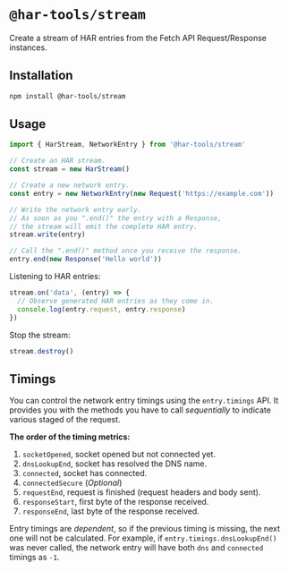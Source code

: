# `@har-tools/stream`

Create a stream of HAR entries from the Fetch API Request/Response instances.

## Installation

```sh
npm install @har-tools/stream
```

## Usage

```js
import { HarStream, NetworkEntry } from '@har-tools/stream'

// Create an HAR stream.
const stream = new HarStream()

// Create a new network entry.
const entry = new NetworkEntry(new Request('https://example.com'))

// Write the network entry early.
// As soon as you ".end()" the entry with a Response,
// the stream will emit the complete HAR entry.
stream.write(entry)

// Call the ".end()" method once you receive the response.
entry.end(new Response('Hello world'))
```

Listening to HAR entries:

```js
stream.on('data', (entry) => {
  // Observe generated HAR entries as they come in.
  console.log(entry.request, entry.response)
})
```

Stop the stream:

```js
stream.destroy()
```

## Timings

You can control the network entry timings using the `entry.timings` API. It provides you with the methods you have to call _sequentially_ to indicate various staged of the request.

**The order of the timing metrics:**

1. `socketOpened`, socket opened but not connected yet.
1. `dnsLookupEnd`, socket has resolved the DNS name.
1. `connected`, socket has connected.
1. `connectedSecure` (_Optional_)
1. `requestEnd`, request is finished (request headers and body sent).
1. `responseStart`, first byte of the response received.
1. `responseEnd`, last byte of the response received.

Entry timings are _dependent_, so if the previous timing is missing, the next one will not be calculated. For example, if `entry.timings.dnsLookupEnd()` was never called, the network entry will have both `dns` and `connected` timings as `-1`.
